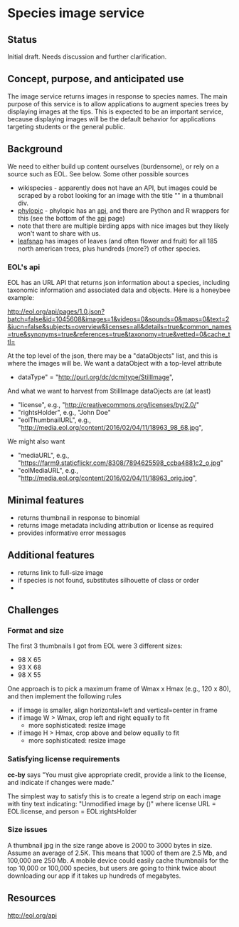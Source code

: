 # Species image service 

## Status

Initial draft.  Needs discussion and further clarification. 

## Concept, purpose, and anticipated use

The image service returns images in response to species names.  The main purpose of this service is to allow applications to augment species trees by displaying images at the tips.  This is expected to be an important service, because displaying images will be the default behavior for applications targeting students or the general public. 

## Background 

We need to either build up content ourselves (burdensome), or rely on a source such as EOL.  See below.  Some other possible sources
* wikispecies - apparently does not have an API, but images could be scraped by a robot looking for an image with the title "<species>" in a thumbnail div. 
* [phylopic](http://phylopic.org/) - phylopic has an [api](http://phylopic.org/api/), and there are Python and R wrappers for this (see the bottom of the [api](http://phylopic.org/api/) page)
* note that there are multiple birding apps with nice images but they likely won't want to share with us. 
* [leafsnap](http://leafsnap.com/) has images of leaves (and often flower and fruit) for all 185 north american trees, plus hundreds (more?) of other species.  

### EOL's api

EOL has an URL API that returns json information about a species, including taxonomic information and associated data and objects.  Here is a honeybee example:

http://eol.org/api/pages/1.0.json?batch=false&id=1045608&images=1&videos=0&sounds=0&maps=0&text=2&iucn=false&subjects=overview&licenses=all&details=true&common_names=true&synonyms=true&references=true&taxonomy=true&vetted=0&cache_ttl=

At the top level of the json, there may be a "dataObjects" list, and this is where the images will be.  We want a dataObject with a top-level attribute  
* dataType" = "http://purl.org/dc/dcmitype/StillImage",

And what we want to harvest from StillImage dataOjects are (at least)
* "license", e.g., "http://creativecommons.org/licenses/by/2.0/"
* "rightsHolder", e.g., "John Doe"
* "eolThumbnailURL", e.g., "http://media.eol.org/content/2016/02/04/11/18963_98_68.jpg",

We might also want
* "mediaURL", e.g., "https://farm9.staticflickr.com/8308/7894625598_ccba4881c2_o.jpg"
* "eolMediaURL", e.g., "http://media.eol.org/content/2016/02/04/11/18963_orig.jpg",

## Minimal features 

* returns thumbnail in response to binomial 
* returns image metadata including attribution or license as required
* provides informative error messages 

## Additional features 

* returns link to full-size image
* if species is not found, substitutes silhouette of class or order
* 

## Challenges 

### Format and size

The first 3 thumbnails I got from EOL were 3 different sizes: 
* 98 X 65 
* 93 X 68
* 98 X 55

One approach is to pick a maximum frame of Wmax x Hmax (e.g., 120 x 80), and then implement the following rules 
* if image is smaller, align horizontal=left and vertical=center in frame
* if image W > Wmax, crop left and right equally to fit
   * more sophisticated: resize image
* if image H > Hmax, crop above and below equally to fit
   * more sophisticated: resize image

### Satisfying license requirements 

**cc-by** says "You must give appropriate credit, provide a link to the license, and indicate if changes were made."

The simplest way to satisfy this is to create a legend strip on each image with tiny text indicating: "Unmodified image by <person> (<license link>)" where license URL = EOL:license, and person = EOL:rightsHolder

### Size issues 

A thumbnail jpg in the size range above is 2000 to 3000 bytes in size. Assume an average of 2.5K.  This means that 1000 of them are 2.5 Mb, and 100,000 are 250 Mb.  A mobile device could easily cache thumbnails for the top 10,000 or 100,000 species, but users are going to think twice about downloading our app if it takes up hundreds of megabytes. 

## Resources

http://eol.org/api

